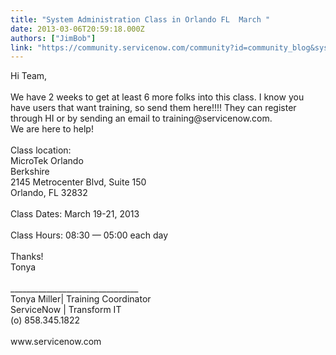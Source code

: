 ```yaml
---
title: "System Administration Class in Orlando FL  March "
date: 2013-03-06T20:59:18.000Z
authors: ["JimBob"]
link: "https://community.servicenow.com/community?id=community_blog&sys_id=59dda6e9dbd0dbc01dcaf3231f96191a"
---
```

<p>Hi Team, <br /><br />We have 2 weeks to get at least 6 more folks into this class. I know you have users that want training, so send them here!!!! They can register through HI or by sending an email to training@servicenow.com. <br />We are here to help!<br /><br />Class location:<br />MicroTek Orlando<br />Berkshire<br />2145 Metrocenter Blvd, Suite 150<br />Orlando, FL 32832<br /><br />Class Dates: March 19-21, 2013<br /><br />Class Hours: 08:30 — 05:00 each day<br /><br />Thanks!<br />Tonya<br /><br />________________________________<br />Tonya Miller| Training Coordinator<br />ServiceNow | Transform IT<br />(o) 858.345.1822<br /><br />www.servicenow.com</p>